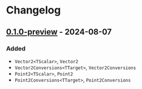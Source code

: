 # Changelog

## [0.1.0-preview] - 2024-08-07

### Added

- `Vector2<TScalar>`, `Vector2`
- `Vector2Conversions<TTarget>`, `Vector2Conversions`
- `Point2<TScalar>`, `Point2`
- `Point2Conversions<TTarget>`, `Point2Conversions`

[Unreleased]: https://github.com/qbit86/euclidean-space/compare/euclidean-space-0.1.0-preview...HEAD

[0.1.0-preview]: https://github.com/qbit86/euclidean-space/releases/tag/euclidean-space-0.1.0-preview

